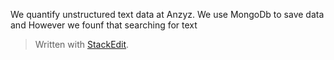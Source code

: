 We quantify unstructured text data at Anzyz. We use MongoDb to save data and 
However we founf that searching for text 

> Written with [StackEdit](https://stackedit.io/).
<!--stackedit_data:
eyJoaXN0b3J5IjpbMjI1NzkwOTI2LDczMDk5ODExNl19
-->
